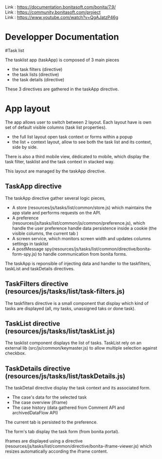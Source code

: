  Link : https://documentation.bonitasoft.com/bonita/7.9/ <br>
 Link : https://community.bonitasoft.com/project <br>
 Link : https://www.youtube.com/watch?v=QgAJatzP46g <br>


# Developper Documentation

#Task list

The tasklist app (taskApp) is composed of 3 main pieces
- the task filters (directive)
- the task lists (directive)
- the task details (directive)

These 3 directives are gathered in the taskApp directive.

# App layout

The app allows user to switch between 2 layout. Each layout have is own set of default visible columns (task list properties). 
- the full list layout open task context or forms within a popup
- the list + context layout, allow to see both the task list and its context, side by side.

There is also a third mobile view, dédicated to mobile, which display the task filter, tasklist and the task context in stacked way.

This layout are managed by the taskApp directive.

## TaskApp directive

The taskApp directive gather several logic pieces,
- A store (resources/js/tasks/list/common/store.js) which maintains the app state and performs requests on the API.
- A preference (resources/js/tasks/list/common/js/common/preference.js), which handle the user preference handle data persistence inside a cookie (the visible columns, the current tab )
- A screen service, which monitors screen width and updates columns settings in tasklist
- A postMessage spy(resources/js/tasks/list/common/directive/bonita-form-spy.js) to handle communication from bonita forms.

The taskApp is reponsible of injecting data and handler to the taskfilters, taskList and taskDetails directives.

## TaskFilters directive (resources/js/tasks/list/task-filters.js)

The taskfilters directive is a small component that display which kind of tasks are displayed (all, my tasks, unassigned taks or done task). 

## TaskList directive (resources/js/tasks/list/taskList.js)

The tasklist component displays the list of tasks. TaskList rely on an external lib (src/js/common/keymaster.js) to allow multiple selection against checkbox.

## TaskDetails directive (resources/js/tasks/list/taskDetails.js)

The taskDetail directive display the task context and its associated form.
  - The case's data for the selected task
  - The case overview (iframe)
  - The case history (data gathered from Comment API and archivedDataFlow API)

The current tab is persisted to the preference.

The form's tab display the task form (from bonita portal). 

Iframes are displayed using a directive (resources/js/tasks/list/common/directive/bonita-iframe-viewer.js) which resizes automatically according the iframe content.
